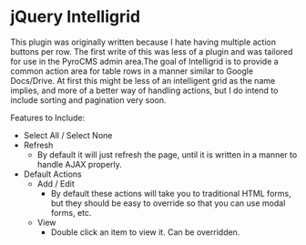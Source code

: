 jQuery Intelligrid
==========

This plugin was originally written because I hate having multiple action buttons per row.  The first write of this was less of a plugin and was tailored for use in the PyroCMS admin area.The goal of Intelligrid is to provide a common action area for table rows in a manner similar to Google Docs/Drive.  At first this might be less of an intelligent grid as the name implies, and more of a better way of handling actions, but I do intend to include sorting and pagination very soon.

Features to Include:

- Select All / Select None
- Refresh
	- By default it will just refresh the page, until it is written in a manner to handle AJAX properly.
- Default Actions
	- Add / Edit
		- By default these actions will take you to traditional HTML forms, but they should be easy to override so that you can use modal forms, etc.
	- View
		- Double click an item to view it.  Can be overridden.